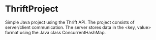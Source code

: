 # ThriftProject
Simple Java project using the Thrift API.
The project consists of server/client communication. The server stores data in the <key, value> format using the Java class ConcurrentHashMap.
